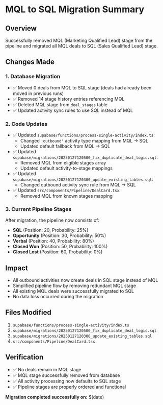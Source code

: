 # MQL to SQL Migration Summary

## Overview
Successfully removed MQL (Marketing Qualified Lead) stage from the pipeline and migrated all MQL deals to SQL (Sales Qualified Lead) stage.

## Changes Made

### 1. Database Migration
- ✅ Moved 0 deals from MQL to SQL stage (deals had already been moved in previous runs)
- ✅ Removed 14 stage history entries referencing MQL
- ✅ Deleted MQL stage from `deal_stages` table
- ✅ Updated activity sync rules to use SQL instead of MQL

### 2. Code Updates
- ✅ Updated `supabase/functions/process-single-activity/index.ts`:
  - Changed `'outbound'` activity type mapping from MQL → SQL
  - Updated default fallback from MQL → SQL
- ✅ Updated `supabase/migrations/20250127120500_fix_duplicate_deal_logic.sql`:
  - Removed MQL from eligible stages array
  - Updated default activity-to-stage mappings
- ✅ Updated `supabase/migrations/20250127120300_update_existing_tables.sql`:
  - Changed outbound activity sync rule from MQL → SQL
- ✅ Updated `src/components/Pipeline/DealCard.tsx`:
  - Removed MQL from known stages mapping

### 3. Current Pipeline Stages
After migration, the pipeline now consists of:
- **SQL** (Position: 20, Probability: 25%)
- **Opportunity** (Position: 30, Probability: 50%)
- **Verbal** (Position: 40, Probability: 80%)
- **Closed Won** (Position: 50, Probability: 100%)
- **Closed Lost** (Position: 60, Probability: 0%)

## Impact
- All outbound activities now create deals in SQL stage instead of MQL
- Simplified pipeline flow by removing redundant MQL stage
- All existing MQL deals were successfully migrated to SQL
- No data loss occurred during the migration

## Files Modified
1. `supabase/functions/process-single-activity/index.ts`
2. `supabase/migrations/20250127120500_fix_duplicate_deal_logic.sql`
3. `supabase/migrations/20250127120300_update_existing_tables.sql`
4. `src/components/Pipeline/DealCard.tsx`

## Verification
- ✅ No deals remain in MQL stage
- ✅ MQL stage successfully removed from database
- ✅ All activity processing now defaults to SQL stage
- ✅ Pipeline stages are properly ordered and functional

**Migration completed successfully on:** $(date) 